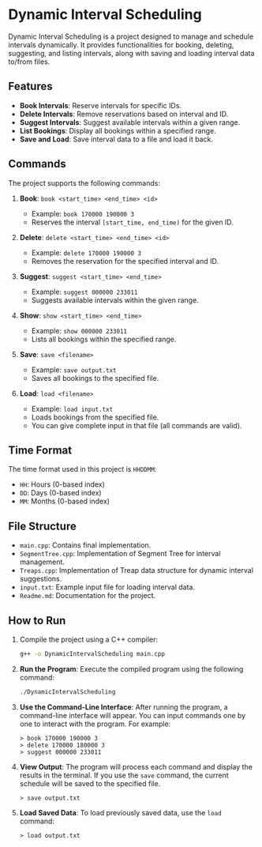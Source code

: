 # Dynamic Interval Scheduling

Dynamic Interval Scheduling is a project designed to manage and schedule intervals dynamically. It provides functionalities for booking, deleting, suggesting, and listing intervals, along with saving and loading interval data to/from files.

## Features

- **Book Intervals**: Reserve intervals for specific IDs.
- **Delete Intervals**: Remove reservations based on interval and ID.
- **Suggest Intervals**: Suggest available intervals within a given range.
- **List Bookings**: Display all bookings within a specified range.
- **Save and Load**: Save interval data to a file and load it back.

## Commands

The project supports the following commands:

1. **Book**: `book <start_time> <end_time> <id>`
   - Example: `book 170000 190000 3`
   - Reserves the interval `[start_time, end_time)` for the given ID.

2. **Delete**: `delete <start_time> <end_time> <id>`
   - Example: `delete 170000 190000 3`
   - Removes the reservation for the specified interval and ID.

3. **Suggest**: `suggest <start_time> <end_time>`
   - Example: `suggest 000000 233011`
   - Suggests available intervals within the given range.

4. **Show**: `show <start_time> <end_time>`
   - Example: `show 000000 233011`
   - Lists all bookings within the specified range.

5. **Save**: `save <filename>`
   - Example: `save output.txt`
   - Saves all bookings to the specified file.

6. **Load**: `load <filename>`
   - Example: `load input.txt`
   - Loads bookings from the specified file.
   - You can give complete input in that file (all commands are valid).

## Time Format

The time format used in this project is `HHDDMM`:
- `HH`: Hours (0-based index)
- `DD`: Days (0-based index)
- `MM`: Months (0-based index)

## File Structure

- `main.cpp`: Contains final implementation.
- `SegmentTree.cpp`: Implementation of Segment Tree for interval management.
- `Treaps.cpp`: Implementation of Treap data structure for dynamic interval suggestions.
- `input.txt`: Example input file for loading interval data.
- `Readme.md`: Documentation for the project.

## How to Run

1. Compile the project using a C++ compiler:
   ```bash
   g++ -o DynamicIntervalScheduling main.cpp 
   ```
2. **Run the Program**:
   Execute the compiled program using the following command:
   ```bash
   ./DynamicIntervalScheduling
   ```
3. **Use the Command-Line Interface**:
   After running the program, a command-line interface will appear. You can input commands one by one to interact with the program. For example:
   ```
   > book 170000 190000 3
   > delete 170000 180000 3
   > suggest 000000 233011
   ```
4. **View Output**:
   The program will process each command and display the results in the terminal. If you use the `save` command, the current schedule will be saved to the specified file.
   ```
   > save output.txt
   ```

5. **Load Saved Data**:
   To load previously saved data, use the `load` command:
   ```
   > load output.txt
   ```